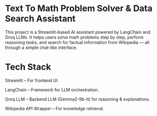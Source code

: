 # Text To Math Problem Solver & Data Search Assistant

This project is a Streamlit-based AI assistant powered by LangChain and Groq LLMs.
It helps users solve math problems step by step, perform reasoning tasks, and search for factual information from Wikipedia — all through a simple chat-like interface.


# Tech Stack

Streamlit
 – For frontend UI.

LangChain
 – Framework for LLM orchestration.

Groq LLM
 – Backend LLM (Gemma2-9b-It) for reasoning & explanations.

Wikipedia API Wrapper – For knowledge retrieval.
